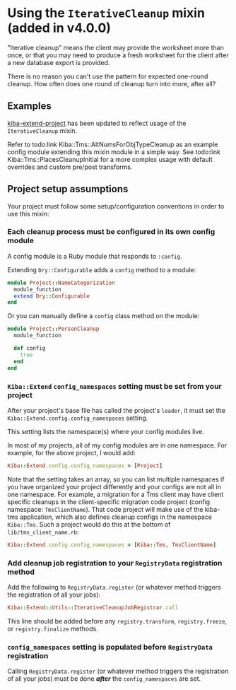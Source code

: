 # Using the `IterativeCleanup` mixin (added in v4.0.0)

"Iterative cleanup" means the client may provide the worksheet more
than once, or that you may need to produce a fresh worksheet for the
client after a new database export is provided.

There is no reason you can't use the pattern for expected one-round
cleanup. How often does one round of cleanup turn into more, after
all?

## Examples

[kiba-extend-project](https://github.com/lyrasis/kiba-extend-project)
has been updated to reflect usage of the `IterativeCleanup` mixin.

Refer to todo:link Kiba::Tms::AltNumsForObjTypeCleanup as an example config
  module extending this mixin module in a simple way. See
  todo:link Kiba::Tms::PlacesCleanupInitial for a more complex usage with
  default overrides and custom pre/post transforms.

## Project setup assumptions

Your project must follow some setup/configuration conventions in order
  to use this mixin:

### Each cleanup process must be configured in its own config module

A config module is a Ruby module that responds to `:config`.

Extending `Dry::Configurable` adds a `config` method to a module:

```ruby
module Project::NameCategorization
  module_function
  extend Dry::Configurable
end
```

Or you can manually define a `config` class method on the module:

```ruby
module Project::PersonCleanup
  module_function

  def config
    true
  end
end
```

### `Kiba::Extend` `config_namespaces` setting must be set from your project

After your project's base file has called the project's `loader`, it
must set the `Kiba::Extend.config.config_namespaces` setting.

This setting lists the namespace(s) where your config modules live.

In most of my projects, all of my config modules are in one namespace.
For example, for the above project, I would add:

```ruby
Kiba::Extend.config.config_namespaces = [Project]
```

Note that the
setting takes an array, so you can list multiple namespaces if you
have organized your project differently and your configs are not all
in one namespace. For example, a migration for a Tms client may have
client specific cleanups in the client-specific migration code
project (config namespace: `TmsClientName`). That code project will
make use of the kiba-tms application, which also defines cleanup
configs in the namespace `Kiba::Tms`. Such a project would do this
at the bottom of `lib/tms_client_name.rb`:

```ruby
Kiba::Extend.config.config_namespaces = [Kiba::Tms, TmsClientName]
```

### Add cleanup job registration to your `RegistryData` registration method

Add the following to `RegistryData.register` (or whatever method
triggers the registration of all your jobs):

```ruby
Kiba::Extend::Utils::IterativeCleanupJobRegistrar.call
```

This line should be added before any `registry.transform`,
`registry.freeze`, or `registry.finalize` methods.

### `config_namespaces` setting is populated before `RegistryData` registration

Calling `RegistryData.register` (or whatever method triggers the
registration of all your jobs) must be done ***after*** the
`config_namespaces` are set.
